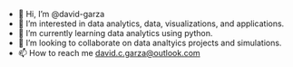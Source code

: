 - 👋 Hi, I’m @david-garza
- 👀 I’m interested in data analytics, data, visualizations, and applications.
- 🌱 I’m currently learning data analytics using python.
- 💞️ I’m looking to collaborate on data analtyics projects and simulations.
- 📫 How to reach me david.c.garza@outlook.com

<!---
david-garza/david-garza is a ✨ special ✨ repository because its `README.md` (this file) appears on your GitHub profile.
You can click the Preview link to take a look at your changes.
--->
